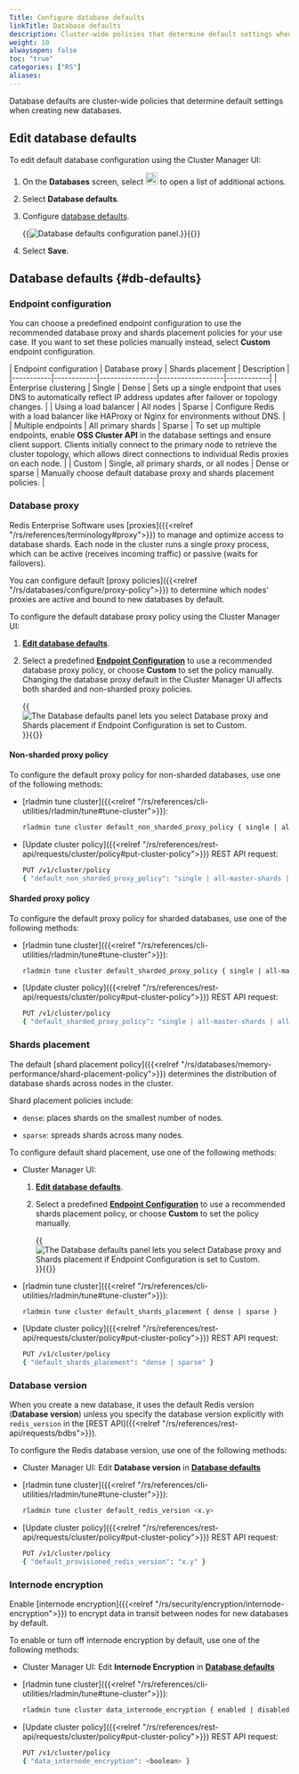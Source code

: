 ```yaml
---
Title: Configure database defaults
linkTitle: Database defaults
description: Cluster-wide policies that determine default settings when creating new databases.
weight: 10
alwaysopen: false
toc: "true"
categories: ["RS"]
aliases: 
---
```


Database defaults are cluster-wide policies that determine default settings when creating new databases.

## Edit database defaults

To edit default database configuration using the Cluster Manager UI:

1. On the **Databases** screen, select <img src="/images/rs/buttons/button-toggle-actions-vertical.png#no-click" alt="Toggle actions button" width="22px"> to open a list of additional actions.

1. Select **Database defaults**.

1. Configure [database defaults](#db-defaults).

    {{<image filename="images/rs/screenshots/databases/db-defaults.png" alt="Database defaults configuration panel.">}}{{</image>}}

1. Select **Save**.

## Database defaults {#db-defaults}

### Endpoint configuration

You can choose a predefined endpoint configuration to use the recommended database proxy and shards placement policies for your use case. If you want to set these policies manually instead, select **Custom** endpoint configuration.

| Endpoint configuration | Database proxy | Shards placement | Description |
|-----------|------------|----------------|------------------|------------|
| Enterprise clustering | Single | Dense | Sets up a single endpoint that uses DNS to automatically reflect IP address updates after failover or topology changes. |
| Using a load balancer | All nodes | Sparse | Configure Redis with a load balancer like HAProxy or Nginx for environments without DNS. |
| Multiple endpoints | All primary shards | Sparse | To set up multiple endpoints, enable **OSS Cluster API** in the database settings and ensure client support. Clients initially connect to the primary node to retrieve the cluster topology, which allows direct connections to individual Redis proxies on each node. |
| Custom | Single, all primary shards, or all nodes | Dense or sparse | Manually choose default database proxy and shards placement policies. |

### Database proxy

Redis Enterprise Software uses [proxies]({{<relref "/rs/references/terminology#proxy">}}) to manage and optimize access to database shards. Each node in the cluster runs a single proxy process, which can be active (receives incoming traffic) or passive (waits for failovers).

You can configure default [proxy policies]({{<relref "/rs/databases/configure/proxy-policy">}}) to determine which nodes' proxies are active and bound to new databases by default.

To configure the default database proxy policy using the Cluster Manager UI:

1. [**Edit database defaults**](#edit-database-defaults). 

1. Select a predefined [**Endpoint Configuration**](#endpoint-configuration) to use a recommended database proxy policy, or choose **Custom** to set the policy manually. Changing the database proxy default in the Cluster Manager UI affects both sharded and non-sharded proxy policies.

    {{<image filename="images/rs/screenshots/databases/db-defaults-endpoint-config-custom.png" alt="The Database defaults panel lets you select Database proxy and Shards placement if Endpoint Configuration is set to Custom.">}}{{</image>}}

#### Non-sharded proxy policy

To configure the default proxy policy for non-sharded databases, use one of the following methods:

- [rladmin tune cluster]({{<relref "/rs/references/cli-utilities/rladmin/tune#tune-cluster">}}): 
    
    ```sh
    rladmin tune cluster default_non_sharded_proxy_policy { single | all-master-shards | all-nodes }
    ```

- [Update cluster policy]({{<relref "/rs/references/rest-api/requests/cluster/policy#put-cluster-policy">}}) REST API request:

    ```sh
    PUT /v1/cluster/policy 
    { "default_non_sharded_proxy_policy": "single | all-master-shards | all-nodes" }
    ```

#### Sharded proxy policy

To configure the default proxy policy for sharded databases, use one of the following methods:

- [rladmin tune cluster]({{<relref "/rs/references/cli-utilities/rladmin/tune#tune-cluster">}}): 
    
    ```sh
    rladmin tune cluster default_sharded_proxy_policy { single | all-master-shards | all-nodes }
    ```

- [Update cluster policy]({{<relref "/rs/references/rest-api/requests/cluster/policy#put-cluster-policy">}}) REST API request:

    ```sh
    PUT /v1/cluster/policy 
    { "default_sharded_proxy_policy": "single | all-master-shards | all-nodes" }
    ```

### Shards placement

The default [shard placement policy]({{<relref "/rs/databases/memory-performance/shard-placement-policy">}}) determines the distribution of database shards across nodes in the cluster.

Shard placement policies include:

- `dense`: places shards on the smallest number of nodes.

- `sparse`: spreads shards across many nodes.

To configure default shard placement, use one of the following methods:

- Cluster Manager UI:

    1. [**Edit database defaults**](#edit-database-defaults). 

    1. Select a predefined [**Endpoint Configuration**](#endpoint-configuration) to use a recommended shards placement policy, or choose **Custom** to set the policy manually.

        {{<image filename="images/rs/screenshots/databases/db-defaults-endpoint-config-custom.png" alt="The Database defaults panel lets you select Database proxy and Shards placement if Endpoint Configuration is set to Custom.">}}{{</image>}}

- [rladmin tune cluster]({{<relref "/rs/references/cli-utilities/rladmin/tune#tune-cluster">}}): 
    
    ```sh
    rladmin tune cluster default_shards_placement { dense | sparse }
    ```

- [Update cluster policy]({{<relref "/rs/references/rest-api/requests/cluster/policy#put-cluster-policy">}}) REST API request:

    ```sh
    PUT /v1/cluster/policy 
    { "default_shards_placement": "dense | sparse" }
    ```

### Database version

When you create a new database, it uses the default Redis version (**Database version**) unless you specify the database version explicitly with `redis_version` in the [REST API]({{<relref "/rs/references/rest-api/requests/bdbs">}}).

To configure the Redis database version, use one of the following methods:

- Cluster Manager UI: Edit **Database version** in [**Database defaults**](#edit-database-defaults)


- [rladmin tune cluster]({{<relref "/rs/references/cli-utilities/rladmin/tune#tune-cluster">}}): 
    
    ```sh
    rladmin tune cluster default_redis_version <x.y>
    ```

- [Update cluster policy]({{<relref "/rs/references/rest-api/requests/cluster/policy#put-cluster-policy">}}) REST API request:

    ```sh
    PUT /v1/cluster/policy 
    { "default_provisioned_redis_version": "x.y" }
    ```

### Internode encryption

Enable [internode encryption]({{<relref "/rs/security/encryption/internode-encryption">}}) to encrypt data in transit between nodes for new databases by default.

To enable or turn off internode encryption by default, use one of the following methods:

- Cluster Manager UI: Edit **Internode Encryption** in [**Database defaults**](#edit-database-defaults)

- [rladmin tune cluster]({{<relref "/rs/references/cli-utilities/rladmin/tune#tune-cluster">}}): 
    
    ```sh
    rladmin tune cluster data_internode_encryption { enabled | disabled }
    ```

- [Update cluster policy]({{<relref "/rs/references/rest-api/requests/cluster/policy#put-cluster-policy">}}) REST API request:

    ```sh
    PUT /v1/cluster/policy 
    { "data_internode_encryption": <boolean> }
    ```
